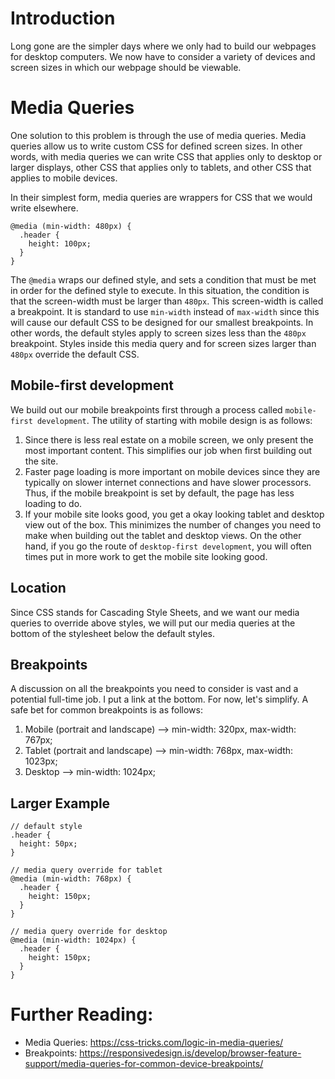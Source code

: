 # Introduction

Long gone are the simpler days where we only had to build our webpages for desktop computers. We now have to consider a variety of devices and screen sizes in which our webpage should be viewable.


# Media Queries

One solution to this problem is through the use of media queries. Media queries allow us to write custom CSS for defined screen sizes. In other words, with media queries we can write CSS that applies only to desktop or larger displays, other CSS that applies only to tablets, and other CSS that applies to mobile devices.

In their simplest form, media queries are wrappers for CSS that we would write elsewhere.

```
@media (min-width: 480px) {
  .header {
    height: 100px;
  }
}
```

The `@media` wraps our defined style, and sets a condition that must be met in order for the defined style to execute. In this situation, the condition is that the screen-width must be larger than `480px`. This screen-width is called a breakpoint. It is standard to use `min-width` instead of `max-width` since this will cause our default CSS to be designed for our smallest breakpoints. In other words, the default styles apply to screen sizes less than the `480px` breakpoint. Styles inside this media query and for screen sizes larger than `480px` override the default CSS.

## Mobile-first development

We build out our mobile breakpoints first through a process called `mobile-first development`. The utility of starting with mobile design is as follows:
  1. Since there is less real estate on a mobile screen, we only present the most important content. This simplifies our job when first building out the site.
  2. Faster page loading is more important on mobile devices since they are typically on slower internet connections and have slower processors. Thus, if the mobile breakpoint is set by default, the page has less loading to do.
  3. If your mobile site looks good, you get a okay looking tablet and desktop view out of the box. This minimizes the number of changes you need to make when building out the tablet and desktop views. On the other hand, if you go the route of `desktop-first development`, you will often times put in more work to get the mobile site looking good.

## Location

Since CSS stands for Cascading Style Sheets, and we want our media queries to override above styles, we will put our media queries at the bottom of the stylesheet below the default styles.

## Breakpoints

A discussion on all the breakpoints you need to consider is vast and a potential full-time job. I put a link at the bottom. For now, let's simplify. A safe bet for common breakpoints is as follows:
  1) Mobile (portrait and landscape) --> min-width: 320px, max-width: 767px;
  1) Tablet (portrait and landscape) --> min-width: 768px, max-width: 1023px;
  1) Desktop                         --> min-width: 1024px;

## Larger Example

```
// default style
.header {
  height: 50px;
}

// media query override for tablet
@media (min-width: 768px) {
  .header {
    height: 150px;
  }
}

// media query override for desktop
@media (min-width: 1024px) {
  .header {
    height: 150px;
  }
}
```

# Further Reading:
  - Media Queries: https://css-tricks.com/logic-in-media-queries/
  - Breakpoints: https://responsivedesign.is/develop/browser-feature-support/media-queries-for-common-device-breakpoints/
